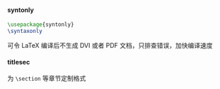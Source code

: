 #### syntonly

```latex
\usepackage{syntonly}
\syntaxonly
```

可令 LaTeX 编译后不生成 DVI 或者 PDF 文档，只排查错误，加快编译速度

#### titlesec

为 `\section` 等章节定制格式